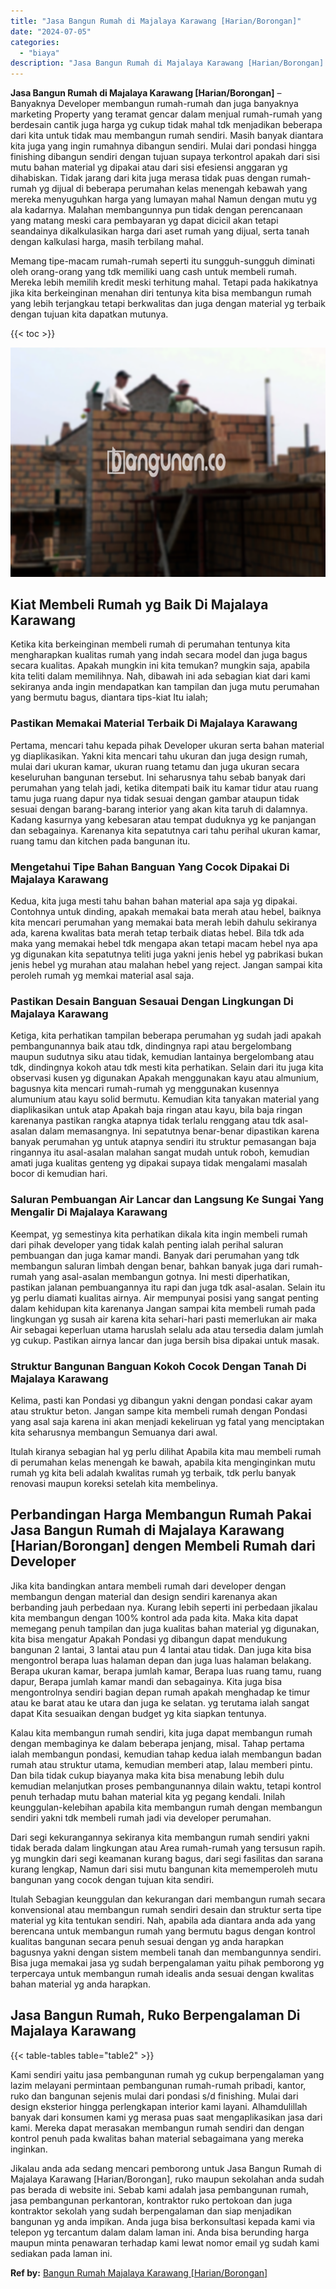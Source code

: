 ```yaml
---
title: "Jasa Bangun Rumah di Majalaya Karawang [Harian/Borongan]"
date: "2024-07-05"
categories: 
  - "biaya"
description: "Jasa Bangun Rumah di Majalaya Karawang [Harian/Borongan]. Jikalau anda ada sedang mencari pemborong untuk Jasa Bangun Rumah di Majalaya Karawang [Harian/Bor..."
---
```


**Jasa Bangun Rumah di Majalaya Karawang \[Harian/Borongan\]** – Banyaknya Developer membangun rumah-rumah dan juga banyaknya marketing Property yang teramat gencar dalam menjual rumah-rumah yang berdesain cantik juga harga yg cukup tidak mahal tdk menjadikan beberapa dari kita untuk tidak mau membangun rumah sendiri. Masih banyak diantara kita juga yang ingin rumahnya dibangun sendiri. Mulai dari pondasi hingga finishing dibangun sendiri dengan tujuan supaya terkontrol apakah dari sisi mutu bahan material yg dipakai atau dari sisi efesiensi anggaran yg dihabiskan. Tidak jarang dari kita juga merasa tidak puas dengan rumah-rumah yg dijual di beberapa perumahan kelas menengah kebawah yang mereka menyuguhkan harga yang lumayan mahal Namun dengan mutu yg ala kadarnya. Malahan membangunnya pun tidak dengan perencanaan yang matang meski cara pembayaran yg dapat dicicil akan tetapi seandainya dikalkulasikan harga dari aset rumah yang dijual, serta tanah dengan kalkulasi harga, masih terbilang mahal.

Memang tipe-macam rumah-rumah seperti itu sungguh-sungguh diminati oleh orang-orang yang tdk memiliki uang cash untuk membeli rumah. Mereka lebih memilih kredit meski terhitung mahal. Tetapi pada hakikatnya jika kita berkeinginan menahan diri tentunya kita bisa membangun rumah yang lebih terjangkau tetapi berkwalitas dan juga dengan material yg terbaik dengan tujuan kita dapatkan mutunya.

{{< toc >}}

![Jasa Bangun Rumah di Majalaya Karawang [Harian/Borongan]](/images/borong-bangunan-31.png)

## Kiat Membeli Rumah yg Baik Di Majalaya Karawang

Ketika kita berkeinginan membeli rumah di perumahan tentunya kita mengharapkan kualitas rumah yang indah secara model dan juga bagus secara kualitas. Apakah mungkin ini kita temukan? mungkin saja, apabila kita teliti dalam memilihnya. Nah, dibawah ini ada sebagian kiat dari kami sekiranya anda ingin mendapatkan kan tampilan dan juga mutu perumahan yang bermutu bagus, diantara tips-kiat Itu ialah;

### Pastikan Memakai Material Terbaik Di Majalaya Karawang

Pertama, mencari tahu kepada pihak Developer ukuran serta bahan material yg diaplikasikan. Yakni kita mencari tahu ukuran dan juga design rumah, mulai dari ukuran kamar, ukuran ruang tetamu dan juga ukuran secara keseluruhan bangunan tersebut. Ini seharusnya tahu sebab banyak dari perumahan yang telah jadi, ketika ditempati baik itu kamar tidur atau ruang tamu juga ruang dapur nya tidak sesuai dengan gambar ataupun tidak sesuai dengan barang-barang interior yang akan kita taruh di dalamnya. Kadang kasurnya yang kebesaran atau tempat duduknya yg ke panjangan dan sebagainya. Karenanya kita sepatutnya cari tahu perihal ukuran kamar, ruang tamu dan kitchen pada bangunan itu.

### Mengetahui Tipe Bahan Banguan Yang Cocok Dipakai Di Majalaya Karawang

Kedua, kita juga mesti tahu bahan bahan material apa saja yg dipakai. Contohnya untuk dinding, apakah memakai bata merah atau hebel, baiknya kita mencari perumahan yang memakai bata merah lebih dahulu sekiranya ada, karena kwalitas bata merah tetap terbaik diatas hebel. Bila tdk ada maka yang memakai hebel tdk mengapa akan tetapi macam hebel nya apa yg digunakan kita sepatutnya teliti juga yakni jenis hebel yg pabrikasi bukan jenis hebel yg murahan atau malahan hebel yang reject. Jangan sampai kita peroleh rumah yg memkai material asal saja.

### Pastikan Desain Banguan Sesauai Dengan Lingkungan Di Majalaya Karawang

Ketiga, kita perhatikan tampilan beberapa perumahan yg sudah jadi apakah pembangunannya baik atau tdk, dindingnya rapi atau bergelombang maupun sudutnya siku atau tidak, kemudian lantainya bergelombang atau tdk, dindingnya kokoh atau tdk mesti kita perhatikan. Selain dari itu juga kita observasi kusen yg digunakan Apakah menggunakan kayu atau almunium, bagusnya kita mencari rumah-rumah yg menggunakan kusennya alumunium atau kayu solid bermutu. Kemudian kita tanyakan material yang diaplikasikan untuk atap Apakah baja ringan atau kayu, bila baja ringan karenanya pastikan rangka atapnya tidak terlalu renggang atau tdk asal-asalan dalam memasangnya. Ini sepatutnya benar-benar dipastikan karena banyak perumahan yg untuk atapnya sendiri itu struktur pemasangan baja ringannya itu asal-asalan malahan sangat mudah untuk roboh, kemudian amati juga kualitas genteng yg dipakai supaya tidak mengalami masalah bocor di kemudian hari.

### Saluran Pembuangan Air Lancar dan Langsung Ke Sungai Yang Mengalir Di Majalaya Karawang

Keempat, yg semestinya kita perhatikan dikala kita ingin membeli rumah dari pihak developer yang tidak kalah penting ialah perihal saluran pembuangan dan juga kamar mandi. Banyak dari perumahan yang tdk membangun saluran limbah dengan benar, bahkan banyak juga dari rumah-rumah yang asal-asalan membangun gotnya. Ini mesti diperhatikan, pastikan jalanan pembuangannya itu rapi dan juga tdk asal-asalan. Selain itu yg perlu diamati kualitas airnya. Air mempunyai posisi yang sangat penting dalam kehidupan kita karenanya Jangan sampai kita membeli rumah pada lingkungan yg susah air karena kita sehari-hari pasti memerlukan air maka Air sebagai keperluan utama haruslah selalu ada atau tersedia dalam jumlah yg cukup. Pastikan airnya lancar dan juga bersih bisa dipakai untuk masak.

### Struktur Bangunan Banguan Kokoh Cocok Dengan Tanah Di Majalaya Karawang

Kelima, pasti kan Pondasi yg dibangun yakni dengan pondasi cakar ayam atau struktur beton. Jangan sampe kita membeli rumah dengan Pondasi yang asal saja karena ini akan menjadi kekeliruan yg fatal yang menciptakan kita seharusnya membangun Semuanya dari awal.

Itulah kiranya sebagian hal yg perlu dilihat Apabila kita mau membeli rumah di perumahan kelas menengah ke bawah, apabila kita menginginkan mutu rumah yg kita beli adalah kwalitas rumah yg terbaik, tdk perlu banyak renovasi maupun koreksi setelah kita membelinya.

## Perbandingan Harga Membangun Rumah Pakai Jasa Bangun Rumah di Majalaya Karawang \[Harian/Borongan\] dengen Membeli Rumah dari Developer

Jika kita bandingkan antara membeli rumah dari developer dengan membangun dengan material dan design sendiri karenanya akan berbanding jauh perbedaan nya. Kurang lebih seperti ini perbedaan jikalau kita membangun dengan 100% kontrol ada pada kita. Maka kita dapat memegang penuh tampilan dan juga kualitas bahan material yg digunakan, kita bisa mengatur Apakah Pondasi yg dibangun dapat mendukung bangunan 2 lantai, 3 lantai atau pun 4 lantai atau tidak. Dan juga kita bisa mengontrol berapa luas halaman depan dan juga luas halaman belakang. Berapa ukuran kamar, berapa jumlah kamar, Berapa luas ruang tamu, ruang dapur, Berapa jumlah kamar mandi dan sebagainya. Kita juga bisa mengontrolnya sendiri bagian depan rumah apakah menghadap ke timur atau ke barat atau ke utara dan juga ke selatan. yg terutama ialah sangat dapat Kita sesuaikan dengan budget yg kita siapkan tentunya.

Kalau kita membangun rumah sendiri, kita juga dapat membangun rumah dengan membaginya ke dalam beberapa jenjang, misal. Tahap pertama ialah membangun pondasi, kemudian tahap kedua ialah membangun badan rumah atau struktur utama, kemudian memberi atap, lalau memberi pintu. Dan bila tidak cukup biayanya maka kita bisa menabung lebih dulu kemudian melanjutkan proses pembangunannya dilain waktu, tetapi kontrol penuh terhadap mutu bahan material kita yg pegang kendali. Inilah keunggulan-kelebihan apabila kita membangun rumah dengan membangun sendiri yakni tdk membeli rumah jadi via developer perumahan.

Dari segi kekurangannya sekiranya kita membangun rumah sendiri yakni tidak berada dalam lingkungan atau Area rumah-rumah yang tersusun rapih. yg mungkin dari segi keamanan kurang bagus, dari segi fasilitas dan sarana kurang lengkap, Namun dari sisi mutu bangunan kita mememperoleh mutu bangunan yang cocok dengan tujuan kita sendiri.

Itulah Sebagian keunggulan dan kekurangan dari membangun rumah secara konvensional atau membangun rumah sendiri desain dan struktur serta tipe material yg kita tentukan sendiri. Nah, apabila ada diantara anda ada yang berencana untuk membangun rumah yang bermutu bagus dengan kontrol kualitas bangunan secara penuh sesuai dengan yg anda harapkan bagusnya yakni dengan sistem membeli tanah dan membangunnya sendiri. Bisa juga memakai jasa yg sudah berpengalaman yaitu pihak pemborong yg terpercaya untuk membangun rumah idealis anda sesuai dengan kwalitas bahan material yg anda harapkan.

## Jasa Bangun Rumah, Ruko Berpengalaman Di Majalaya Karawang

{{< table-tables table="table2" >}}

Kami sendiri yaitu jasa pembangunan rumah yg cukup berpengalaman yang lazim melayani permintaan pembangunan rumah-rumah pribadi, kantor, ruko dan bangunan sejenis mulai dari pondasi s/d finishing. Mulai dari design eksterior hingga perlengkapan interior kami layani. Alhamdulillah banyak dari konsumen kami yg merasa puas saat mengaplikasikan jasa dari kami. Mereka dapat merasakan membangun rumah sendiri dan dengan kontrol penuh pada kwalitas bahan material sebagaimana yang mereka inginkan.

Jikalau anda ada sedang mencari pemborong untuk Jasa Bangun Rumah di Majalaya Karawang \[Harian/Borongan\], ruko maupun sekolahan anda sudah pas berada di website ini. Sebab kami adalah jasa pembangunan rumah, jasa pembangunan perkantoran, kontraktor ruko pertokoan dan juga kontraktor sekolah yang sudah berpengalaman dan siap menjadikan bangunan yg anda impikan. Anda juga bisa berkonsultasi kepada kami via telepon yg tercantum dalam dalam laman ini. Anda bisa berunding harga maupun minta penawaran terhadap kami lewat nomor email yg sudah kami sediakan pada laman ini.

**Ref by:** [Bangun Rumah Majalaya Karawang [Harian/Borongan]](https://id.wikipedia.org/wiki/Bangun)
